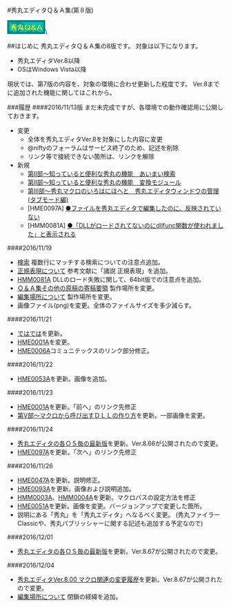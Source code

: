 #秀丸エディタＱ＆Ａ集(第８版)

![Hidemaru Q and A](hide_by2.png)\


##はじめに
秀丸エディタＱ＆Ａ集の8版です。
対象は以下になります。

*   秀丸エディタVer.8以降
*   OSはWindows Vista以降

現状では、第7版の内容を、対象の環境に合わせ更新した程度です。
Ver.8までに追加された機能に関してはこれから。

###履歴
####2016/11/13版
まだ未完成ですが、各環境での動作確認用に公開しておきます。
*   変更
    *   全体を秀丸エディタVer.8を対象にした内容に変更
    *   @niftyのフォーラムはサービス終了のため、記述を削除
    *   リンク等で接続できない箇所は、リンクを解除
*   新規
    *   [第II部～知っていると便利な秀丸の機能　あいまい検索](2_fuzzy.html)
    *   [第II部～知っていると便利な秀丸の機能　変換モジュール](2_convert.html)
    *   [第III部～秀丸マクロのいろはにほへと　秀丸エディタウィンドウの管理(タブモード編)](3_tabmode.html)
    *   \[HME0097A\] [●ファイルを秀丸エディタで編集したのに、反映されていない](HME0097A.html)
    *   \[HMM0081A\] [●「DLLがロードされてないのにdllfunc関数が使われました」と表示される](HMM0081A.html)

####2016/11/19

*   [検索](./2_find.html)
    複数行にマッチする検索についての注意点追加。
*   [正規表現について](./4_regular.html)
    参考文献に「諸説 正規表現」を追加。
*   [HMM0081A](./HMM0081A.html)
    DLLのロード失敗に関して、64bit版での注意点を追加。
*   [Ｑ＆Ａ集その他の原稿の寄稿要領](./youryou.html)
    製作場所を変更。
*   [編集場所について](./hidpatio.html)
    製作場所を変更。
*   画像ファイル(png)を変更。全体のファイルサイズを多少減らす。

####2016/11/21

*   [ではでは](./byebye.html)を更新。
*   [HME0001A](./HME0001A.html)を変更。
*   [HME0006A](./HME0006A.html)コミュニテックスのリンク部分修正。

####2016/11/22

*   [HME0053A](./HME0053A.html)を更新。画像を追加。

####2016/11/23

*   [HME0001A](./HME0001A.html)を更新。「前へ」のリンク先修正
*   [第V部～マクロから呼び出すＤＬＬの作り方](./make_dll.html)を更新。一部画像を変更。

####2016/11/24

*   [秀丸エディタの各ＯＳ毎の最新版](./s_saisin.html)を更新。Ver.8.66が公開されたので変更。
*   [HME0097A](./HME0097A.html)を更新。「次へ」のリンク先修正

####2016/11/26

*   [HME0047A](./HME0047A.html)を更新。説明修正。
*   [HME0093A](./HME0093A.html)を更新。画像および説明追加。
*   [HMM0003A](./HMM0003A.html)、[HMM0004A](./HMM0004A.html)を更新。マクロパスの設定方法を修正
*   [HME0051A](./HME0051A.html)を更新。画像を変更。バージョンアップで変更した箇所。
*   説明にある「秀丸」を「秀丸エディタ」へなるべく変更。
    (秀丸ファイラーClassicや、秀丸パブリッシャーに関する記述も追加する予定なので)
    
####2016/12/01

*   [秀丸エディタの各ＯＳ毎の最新版](./s_saisin.html)を更新。Ver.8.67が公開されたので変更。

####2016/12/04

*   [秀丸エディタVer.8.00 マクロ関連の変更履歴](./3_macrov8.html)を更新。Ver.8.67が公開されたので変更。
*   [編集場所について](./hidpatio.html) 閉鎖の経緯を追加。
